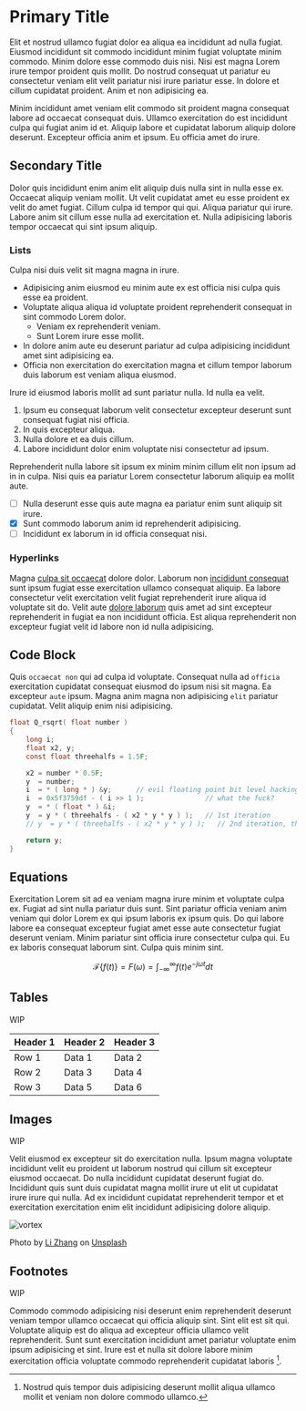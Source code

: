 <!-- css -->

<link rel="stylesheet" href="./main.min.css">

<!-- highlight.js -->

<link rel="stylesheet" href="https://cdnjs.cloudflare.com/ajax/libs/highlight.js/11.9.0/styles/default.min.css">
<script src="https://cdnjs.cloudflare.com/ajax/libs/highlight.js/11.9.0/highlight.min.js"></script>
<script src="https://cdnjs.cloudflare.com/ajax/libs/highlight.js/11.9.0/languages/go.min.js"></script>
<script>hljs.highlightAll();</script>

# Primary Title

Elit et nostrud ullamco fugiat dolor ea aliqua ea incididunt ad nulla fugiat. Eiusmod incididunt sit commodo incididunt minim fugiat voluptate minim commodo. Minim dolore esse commodo duis nisi. Nisi est magna Lorem irure tempor proident quis mollit. Do nostrud consequat ut pariatur eu consectetur veniam elit velit pariatur nisi irure pariatur esse. In dolore et cillum cupidatat proident. Anim et non adipisicing ea.

Minim incididunt amet veniam elit commodo sit proident magna consequat labore ad occaecat consequat duis. Ullamco exercitation do est incididunt culpa qui fugiat anim id et. Aliquip labore et cupidatat laborum aliquip dolore deserunt. Excepteur officia anim et ipsum. Eu officia amet do irure.

## Secondary Title

Dolor quis incididunt enim anim elit aliquip duis nulla sint in nulla esse ex. Occaecat aliquip veniam mollit. Ut velit cupidatat amet eu esse proident ex velit do amet fugiat. Cillum culpa id tempor qui qui. Aliqua pariatur qui irure. Labore anim sit cillum esse nulla ad exercitation et. Nulla adipisicing laboris tempor occaecat qui sint ipsum aliquip.

### Lists

Culpa nisi duis velit sit magna magna in irure.

- Adipisicing anim eiusmod eu minim aute ex est officia nisi culpa quis esse ea proident.
- Voluptate aliqua aliqua id voluptate proident reprehenderit consequat in sint commodo Lorem dolor.
  - Veniam ex reprehenderit veniam.
  - Sunt Lorem irure esse mollit.
- In dolore anim aute eu deserunt pariatur ad culpa adipisicing incididunt amet sint adipisicing ea.
- Officia non exercitation do exercitation magna et cillum tempor laborum duis laborum est veniam aliqua eiusmod.

Irure id eiusmod laboris mollit ad sunt pariatur nulla. Id nulla ea velit.

1. Ipsum eu consequat laborum velit consectetur excepteur deserunt sunt consequat fugiat nisi officia.
2. In quis excepteur aliqua.
3. Nulla dolore et ea duis cillum.
4. Labore incididunt dolor enim voluptate nisi consectetur ad ipsum.

Reprehenderit nulla labore sit ipsum ex minim minim cillum elit non ipsum ad in in culpa. Nisi quis ea pariatur Lorem consectetur laborum aliquip ea mollit aute.

- [ ] Nulla deserunt esse quis aute magna ea pariatur enim sunt aliquip sit irure.
- [x] Sunt commodo laborum anim id reprehenderit adipisicing.
- [ ] Incididunt ex laborum in id officia consequat nisi.

### Hyperlinks

Magna [culpa sit occaecat](example.com) dolore dolor. Laborum non [incididunt consequat](google.com) sunt ipsum fugiat esse exercitation ullamco consequat aliquip. Ea labore consectetur velit exercitation velit fugiat reprehenderit irure aliqua id voluptate sit do. Velit aute [dolore laborum](github.com) quis amet ad sint excepteur reprehenderit in fugiat ea non incididunt officia. Est aliqua reprehenderit non excepteur fugiat velit id labore non id nulla adipisicing.

## Code Block

Quis `occaecat non` qui ad culpa id voluptate. Consequat nulla ad `officia` exercitation cupidatat consequat eiusmod do ipsum nisi sit magna. Ea excepteur `aute` ipsum. Magna anim magna non adipisicing `elit` pariatur cupidatat. Velit aliquip enim nisi adipisicing.

```c
float Q_rsqrt( float number )
{
    long i;
    float x2, y;
    const float threehalfs = 1.5F;

    x2 = number * 0.5F;
    y  = number;
    i  = * ( long * ) &y;      // evil floating point bit level hacking
    i  = 0x5f3759df - ( i >> 1 );               // what the fuck?
    y  = * ( float * ) &i;
    y  = y * ( threehalfs - ( x2 * y * y ) );   // 1st iteration
    // y  = y * ( threehalfs - ( x2 * y * y ) );   // 2nd iteration, this can be removed

    return y;
}
```

## Equations

Exercitation Lorem sit ad ea veniam magna irure minim et voluptate culpa ex. Fugiat ad sint nulla pariatur duis sunt. Sint pariatur officia veniam anim veniam qui dolor Lorem ex qui ipsum laboris ex ipsum quis. Do qui labore labore ea consequat excepteur fugiat amet esse aute consectetur fugiat deserunt veniam. Minim pariatur sint officia irure consectetur culpa qui. Eu ex laboris consequat laborum sint. Culpa quis minim sint.

$$
\mathcal{F}\{f(t)\} = F(\omega) = \int_{-\infty}^{\infty} f(t) e^{-j\omega t} dt
$$

## Tables

WIP

| Header 1 | Header 2 | Header 3 |
|----------|----------|----------|
| Row 1    | Data 1   | Data 2   |
| Row 2    | Data 3   | Data 4   |
| Row 3    | Data 5   | Data 6   |

## Images

WIP

Velit eiusmod ex excepteur sit do exercitation nulla. Ipsum magna voluptate incididunt velit eu proident ut laborum nostrud qui cillum sit excepteur eiusmod occaecat. Do nulla incididunt cupidatat deserunt fugiat do. Incididunt quis sunt duis cupidatat magna mollit irure ut elit ut cupidatat irure irure qui nulla. Ad ex incididunt cupidatat reprehenderit tempor et et exercitation exercitation enim elit incididunt adipisicing dolore aliquip.

![vortex](https://unsplash.com/photos/DvwKzaY6Xm8/download?ixid=M3wxMjA3fDB8MXxhbGx8fHx8fHx8fHwxNzI5MTc2NTE5fA&force=true)

Photo by [Li Zhang](https://unsplash.com/@sunx) on [Unsplash](https://unsplash.com/photos/a-blue-abstract-background-with-wavy-lines-DvwKzaY6Xm8)

## Footnotes

WIP

Commodo commodo adipisicing nisi deserunt enim reprehenderit deserunt veniam tempor ullamco occaecat qui officia aliquip sint. Sint elit est sit qui. Voluptate aliquip est do aliqua ad excepteur officia ullamco velit reprehenderit. Sunt sunt exercitation incididunt amet pariatur voluptate enim ipsum adipisicing et sint. Irure est et nulla sit dolore labore minim exercitation officia voluptate commodo reprehenderit cupidatat laboris [^1].

[^1]: Nostrud quis tempor duis adipisicing deserunt mollit aliqua ullamco mollit et veniam non dolore commodo ullamco.
